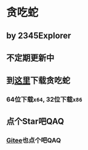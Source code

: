 # 贪吃蛇
## by 2345Explorer
## 不定期更新中
## 到[这里](https://github.com/hcddsk/Snake/releases/latest)下载贪吃蛇
### 64位下载`x64`, 32位下载`x86`
## 点个Star吧QAQ
### [Gitee](https://gitee.com/Explorer2345/snake)也点个吧QAQ
